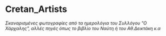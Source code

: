 # Cretan_Artists
<p>
  <i>Σκαναρισμένες φωτογραφίες από τα ημερολόγια του Συλλόγου "Ο Χάρχαλης", αλλές πηγές όπως το βιβλίο του Ναύτη ή του Αθ.Δεικτάκη κ.α</i>
